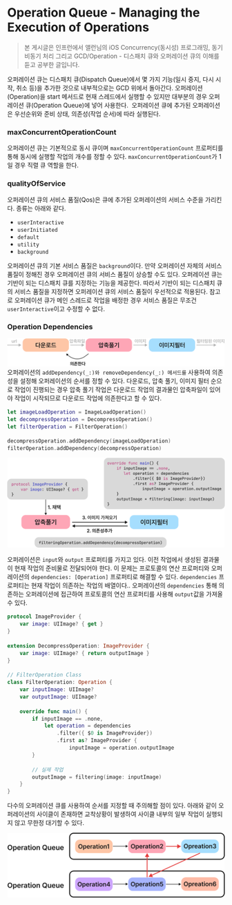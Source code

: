 # **Operation Queue - Managing the Execution of Operations**

> 본 게시글은 인프런에서 앨런님의 iOS Concurrency(동시성) 프로그래밍, 동기 비동기 처리 그리고 GCD/Operation - 디스패치 큐와 오퍼레이션 큐의 이해를 듣고 공부한 글입니다.

오퍼레이션 큐는 디스패치 큐(Dispatch Queue)에서 몇 가지 기능(일시 중지, 다시 시작, 취소 등)을 추가한 것으로 내부적으로는 GCD 위에서 돌아간다. 오퍼레이션(Operation)을 start 메서드로 현재 스레드에서 실행할 수 있지만 대부분의 경우 오퍼레이션 큐(Operation Queue)에 넣어 사용한다.  오퍼레이션 큐에 추가된 오퍼레이션은 우선순위와 준비 상태, 의존성(작업 순서)에 따라 실행된다.

### **maxConcurrentOperationCount**

오퍼레이션 큐는 기본적으로 동시 큐이며 `maxConcurrentOperationCount` 프로퍼티를 통해 동시에 실행할 작업의 개수를 정할 수 있다. `maxConcurrentOperationCount`가 1일 경우 직렬 큐 역할을 한다.

### **qualityOfService**

오퍼레이션 큐의 서비스 품질(Qos)은 큐에 추가된 오퍼레이션의 서비스 수준을 가리킨다. 종류는 아래와 같다.

- `userInteractive`
- `userInitiated`
- `default`
- `utility`
- `background`

오퍼레이션 큐의 기본 서비스 품질은 `background`이다. 만약 오퍼레이션 자체의 서비스 품질이 정해진 경우 오퍼레이션 큐의 서비스 품질이 상승할 수도 있다. 오퍼레이션 큐는 기반이 되는 디스패치 큐를 지정하는 기능을 제공한다. 따라서 기반이 되는 디스패치 큐의 서비스 품질을 지정하면 오퍼레이션 큐의 서비스 품질이 우선적으로 적용된다. 참고로 오퍼레이션 큐가 메인 스레드로 작업을 배정한 경우 서비스 품질은 무조건 `userInteractive`이고 수정할 수 없다.

### **Operation Dependencies**

![image1](./image1.png)
오퍼레이션의 `addDependency(_:)와 removeDependency(_:) 메서드를` 사용하여 의존성을 설정해 오퍼레이션의 순서를 정할 수 있다. 다운로드, 압축 풀기, 이미지 필터 순으로 작업이 진행되는 경우 압축 풀기 작업은 다운로드 작업의 결과물인 압축파일이 있어야 작업이 시작되므로 다운로드 작업에 의존한다고 할 수 있다.

```swift
let imageLoadOperation = ImageLoadOperation()
let decompressOperation = DecompressOperation()
let filterOperation = FilterOperation()

decompressOperation.addDependency(imageLoadOperation)
filterOperation.addDependency(decompressOperation)
```

![image3](./image3.png)

오퍼레이션은 `input`와 `output` 프로퍼티를 가지고 있다. 이전 작업에서 생성된 결과물이 현재 작업의 준비물로 전달되어야 한다. 이 문제는 프로토콜의 연산 프로퍼티와 오퍼레이션의 `dependencies: [Operation]` 프로퍼티로 해결할 수 있다. `dependencies` 프로퍼티는 현재 작업이 의존하는 작업의 배열이다.. 오퍼레이션의 `dependencies` 통해 의존하는 오퍼레이션에 접근하여 프로토콜의 연산 프로퍼티를 사용해 `output`값을 가져올 수 있다.

```swift
protocol ImageProvider {
    var image: UIImage? { get } 
}

extension DecompressOperation: ImageProvider {
    var image: UIImage? { return outputImage } 
}

// FilterOperation Class
class FilterOperation: Operation { 
    var inputImage: UIImage?
    var outputImage: UIImage?
    
    override func main() {
        if inputImage == .none,    
            let operation = dependencies
                .filter({ $0 is ImageProvider})
                .first as? ImageProvider {  
                    inputImage = operation.outputImage
        }

        // 실제 작업
        outputImage = filtering(image: inputImage)
    }
}
```

다수의 오퍼레이션 큐를 사용하여 순서를 지정할 때 주의해할 점이 있다. 아래와 같이 오퍼레이션의 사이클이 존재하면 교착상황이 발생하여 사이클 내부의 일부 작업이 실행되지 않고 무한정 대기할 수 있다.

![image4](./image4.png)